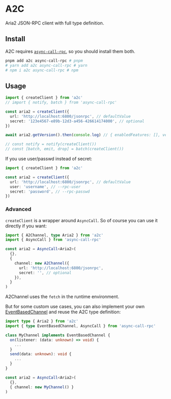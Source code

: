 # A2C

Aria2 JSON-RPC client with full type definition.

## Install

A2C requires [`async-call-rpc`](https://github.com/Jack-Works/async-call-rpc), so you should install them both.

```bash
pnpm add a2c async-call-rpc # pnpm
# yarn add a2c async-call-rpc # yarn
# npm i a2c async-call-rpc # npm
```

## Usage

```ts
import { createClient } from 'a2c'
// import { notify, batch } from 'async-call-rpc'

const aria2 = createClient({
  url: 'http://localhost:6800/jsonrpc', // defaultValue
  secret: '123e4567-e89b-12d3-a456-426614174000', // optional
})

await aria2.getVersion().then(console.log) // { enabledFeatures: [], version: '1.36.0' }

// const notify = notify(createClient())
// const [batch, emit, drop] = batch(createClient())
```

If you use user/passwd instead of secret:

```ts
import { createClient } from 'a2c'

const aria2 = createClient({
  url: 'http://localhost:6800/jsonrpc', // defaultValue
  user: 'username', // --rpc-user
  secret: 'password', // --rpc-passwd
})
```

### Advanced

`createClient` is a wrapper around `AsyncCall`. So of course you can use it directly if you want:

```ts
import { A2Channel, type Aria2 } from 'a2c'
import { AsyncCall } from 'async-call-rpc'

const aria2 = AsyncCall<Aria2>(
  {},
  {
    channel: new A2Channel({
      url: 'http://localhost:6800/jsonrpc',
      secret: '', // optional
    }),
  }
)
```

A2Channel uses the `fetch` in the runtime environment.

But for some custom use cases, you can also implement your own [EventBasedChannel](https://github.com/Jack-Works/async-call-rpc#the-first-concept-channel) and reuse the A2C type definition:

```ts
import type { Aria2 } from 'a2c'
import { type EventBasedChannel, AsyncCall } from 'async-call-rpc'

class MyChannel implements EventBasedChannel {
  on(listener: (data: unknown) => void) {
    ...
  }
  send(data: unknown): void {
    ...
  }
}

const aria2 = AsyncCall<Aria2>(
  {},
  { channel: new MyChannel() }
)
```
